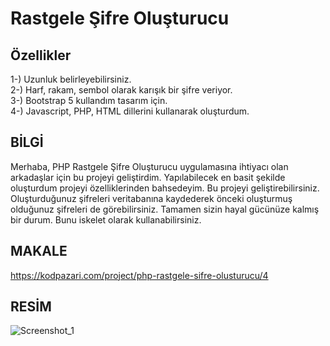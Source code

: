 # Rastgele Şifre Oluşturucu

## Özellikler
1-) Uzunluk belirleyebilirsiniz. <br>
2-) Harf, rakam, sembol olarak karışık bir şifre veriyor. <br>
3-) Bootstrap 5 kullandım tasarım için. <br>
4-) Javascript, PHP, HTML dillerini kullanarak oluşturdum.

## BİLGİ
Merhaba, PHP Rastgele Şifre Oluşturucu uygulamasına ihtiyacı olan arkadaşlar için bu projeyi geliştirdim. Yapılabilecek en basit şekilde oluşturdum projeyi özelliklerinden bahsedeyim. Bu projeyi geliştirebilirsiniz. Oluşturduğunuz şifreleri veritabanına kaydederek önceki oluşturmuş olduğunuz şifreleri de görebilirsiniz. Tamamen sizin hayal gücünüze kalmış bir durum. Bunu iskelet olarak kullanabilirsiniz.

## MAKALE
https://kodpazari.com/project/php-rastgele-sifre-olusturucu/4

## RESİM

![Screenshot_1](https://user-images.githubusercontent.com/110834643/190996945-b0e153a0-80bb-45ff-a021-c10dfae1afe0.png)




